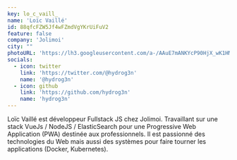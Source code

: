 ```yaml
---
key: lo_c_vaill_
name: 'Loïc Vaillé'
id: 88qfcFZW5Jf4wFZmdVgYKrUiFuV2
feature: false
company: 'Jolimoi'
city: ""
photoURL: 'https://lh3.googleusercontent.com/a-/AAuE7mANKYcP90HjX_wK1HME_-1mp9uovR70zIOC9gZx'
socials:
  - icon: twitter
    link: 'https://twitter.com/@hydrog3n'
    name: '@hydrog3n'
  - icon: github
    link: 'https://github.com/hydrog3n'
    name: 'hydrog3n'
---
```


Loïc Vaillé est développeur Fullstack JS chez Jolimoi. Travaillant sur une stack VueJs / NodeJS / ElasticSearch pour une Progressive Web Application (PWA) destinée aux professionnels. Il est passionné des technologies du Web mais aussi des systèmes pour faire tourner les applications (Docker, Kubernetes).
